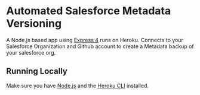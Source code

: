 # Automated Salesforce Metadata Versioning

A Node.js based app using [Express 4](http://expressjs.com/) runs on Heroku.
Connects to your Salesforce Organization and Github account to create a Metadata backup of your salesforce org.

## Running Locally

Make sure you have [Node.js](http://nodejs.org/) and the [Heroku CLI](https://cli.heroku.com/) installed.


